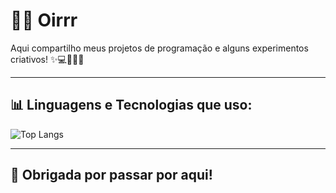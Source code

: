 # 👩‍💻 Oirrr

Aqui compartilho meus projetos de programação e alguns experimentos criativos! ✨💻💁🏻‍♀️  

---

## 📊 Linguagens e Tecnologias que uso:

![Top Langs](https://github-readme-stats.vercel.app/api/top-langs/?username=lavicardosoo&layout=compact&theme=radical)

---

## 💋 Obrigada por passar por aqui!  
